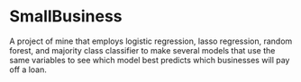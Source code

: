 # SmallBusiness
A project of mine that employs logistic regression, lasso regression, random forest, and majority class classifier to make several models that use the same variables to see which model best predicts which businesses will pay off a loan.
